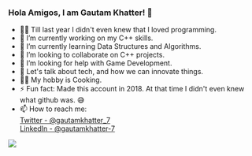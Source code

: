 ### Hola Amigos, I am Gautam Khatter! 👋

- 👨‍💻 Till last year I didn't even knew that I loved programming.
- 🔭 I’m currently working on my C++ skills.
- 🌱 I’m currently learning Data Structures and Algorithms.
- 👯 I’m looking to collaborate on C++ projects.
- 🤔 I’m looking for help with Game Development.
- 💬 Let's talk about tech, and how we can innovate things.
- 👨‍🍳 My hobby is Cooking.
- ⚡ Fun fact: Made this account in 2018. At that time I didn't even knew what github was. 😅
- 📫 How to reach me: <br>[Twitter - @gautamkhatter_7](https://twitter.com/gautamkhatter_7)</br>[LinkedIn - @gautamkhatter-7](www.linkedin.com/in/gautamkhatter-7)
<img src = "https://github-readme-stats.vercel.app/api?username=gautam-07&&show_icons=true&title_color=ff7582&icon_color=6f88fc&text_color=bdc4c6&bg_color=4e586e">
